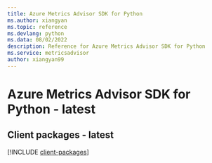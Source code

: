 ```yaml
---
title: Azure Metrics Advisor SDK for Python
ms.author: xiangyan
ms.topic: reference
ms.devlang: python
ms.data: 08/02/2022
description: Reference for Azure Metrics Advisor SDK for Python
ms.service: metricsadvisor
author: xiangyan99
---
```

# Azure Metrics Advisor SDK for Python - latest

## Client packages - latest
[!INCLUDE [client-packages](metrics-advisor-client-index.md)]